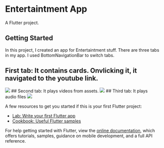 # Entertaintment App

A Flutter project.

## Getting Started

In this project, I created an app for Entertaintment stuff. There are three tabs in my app. I used BottomNavigationBar to switch tabs.

## First tab: It contains cards. Onvlicking it, it navigated to the youtube link.

<img src="https://lh3.googleusercontent.com/pw/ACtC-3dJp7rBd8cDCJOyEhCd2k5QO5hnYzeFIsKStqGvl39jiABhAXFwIFiwd6FwG6G6DggsJ-_CeO7bzjSDxMXZQ42LH4VAF2svLnkx_ut4UahVTdFZoxtVkWhfdUaT2nHyXWbc6vbp1VLhkdOjFKNiGczm=w296-h657-no?authuser=0">
## Second tab: It plays videos from assets.
<img src="https://lh3.googleusercontent.com/pw/ACtC-3ezDbJvlZzYzpn2WMK2ackNAe9ItjmLB54hEI8m5zUVeH1JP85RzZtObfKT_sKASOPummA6jIMM0syEngqFLEZ6vMfyh9fq9R1VZalYb7CG991d-RUXwcEYM8WC8V8QdwagLdtUr4dh0BknpnMNNREP=w296-h657-no?authuser=0">
## Third tab: It plays audio files
<img src="https://lh3.googleusercontent.com/pw/ACtC-3epNoEyi6bm1rPCqiPV6pUJr1zQ-tvywgZGaGEucFHOmhBLeIVmUCybMynodNzAH7E5kvswAqMqy9n16nLpX34f4GKse_-xOWR5KwPWV1GxcPJExfmileRGdAKy7ZCFKh1N0cdfmULuLyhW0fJKGXjN=w296-h657-no?authuser=0">

A few resources to get you started if this is your first Flutter project:

- [Lab: Write your first Flutter app](https://flutter.dev/docs/get-started/codelab)
- [Cookbook: Useful Flutter samples](https://flutter.dev/docs/cookbook)

For help getting started with Flutter, view the
[online documentation](https://flutter.dev/docs), which offers tutorials,
samples, guidance on mobile development, and a full API reference.
